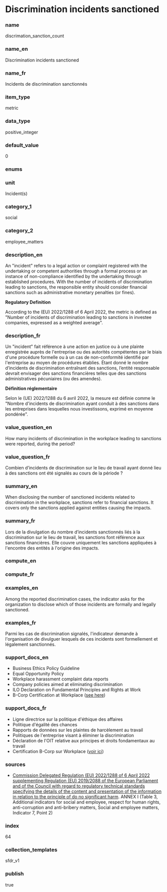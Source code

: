 # Discrimination incidents sanctioned

### name

discrimation_sanction_count

### name_en

Discrimination incidents sanctioned

### name_fr

Incidents de discrimination sanctionnés

### item_type

metric

### data_type

positive_integer

### default_value

0

### enums



### unit

Incident(s)

### category_1

social

### category_2

employee_matters

### description_en

An "incident" refers to a legal action or complaint registered with the undertaking or competent
authorities through a formal process or an instance of non-compliance identified by the undertaking
through established procedures. With the number of incidents of discrimination leading to
sanctions, the responsible entity should consider financial sanctions such as administrative
monetary penalties (or fines).

**Regulatory Definition**

According to the (EU) 2022/1288 of 6 April 2022, the metric is defined as "Number of incidents of
discrimination leading to sanctions in investee companies, expressed as a weighted average".


### description_fr

Un "incident" fait référence à une action en justice ou à une plainte enregistrée auprès de
l'entreprise ou des autorités compétentes par le biais d'une procédure formelle ou à un cas de
non-conformité identifié par l'entreprise au moyen de procédures établies. Étant donné le nombre
d’incidents de discrimination entraînant des sanctions, l’entité responsable devrait envisager
des sanctions financières telles que des sanctions administratives pécuniaires (ou des amendes).

**Définition réglementaire**

Selon le (UE) 2022/1288 du 6 avril 2022, la mesure est définie comme le "Nombre d'incidents de
discrimination ayant conduit à des sanctions dans les entreprises dans lesquelles nous investissons,
exprimé en moyenne pondérée".

### value_question_en

How many incidents of discrimination in the workplace leading to sanctions were reported,
during the period?

### value_question_fr

Combien d’incidents de discrimination sur le lieu de travail ayant donné lieu à des sanctions
ont été signalés au cours de la période ?

### summary_en

When disclosing the number of sanctioned incidents related to discrimination in the workplace, sanctions refer to financial sanctions. It covers only the sanctions applied against entities causing the impacts.

### summary_fr

Lors de la divulgation du nombre d’incidents sanctionnés liés à la discrimination sur le lieu de travail, les sanctions font référence aux sanctions financières. Elle couvre uniquement les sanctions appliquées à l'encontre des entités à l'origine des impacts.

### compute_en



### compute_fr



### examples_en

Among the reported discrimination cases, the indicator asks for the organization to disclose which
of those incidents are formally and legally sanctioned.


### examples_fr

Parmi les cas de discrimination signalés, l'indicateur demande à l'organisation de divulguer
lesquels de ces incidents sont formellement et légalement sanctionnés.

### support_docs_en

- Business Ethics Policy Guideline
- Equal Opportunity Policy
- Workplace harassment complaint data reports
- Company policies aimed at eliminating discrimination
- ILO Declaration on Fundamental Principles and Rights at Work
- B-Corp Certification at Workplace ([see here](https://www.bcorporation.net/en-us/))

### support_docs_fr

- Ligne directrice sur la politique d'éthique des affaires
- Politique d'égalité des chances
- Rapports de données sur les plaintes de harcèlement au travail
- Politiques de l'entreprise visant à éliminer la discrimination
- Déclaration de l'OIT relative aux principes et droits fondamentaux au travail
- Certification B-Corp sur Workplace ([voir ici](https://www.bcorporation.net/en-us/))

### sources

- [Commission Delegated Regulation (EU) 2022/1288 of 6 April 2022 supplementing Regulation (EU)
2019/2088 of the European Parliament and of the Council with regard to regulatory technical
standards specifying the details of the content and presentation of the information in relation
to the principle of do no significant harm](https://eur-lex.europa.eu/eli/reg_del/2022/1288/oj).
ANNEX I (Table 3, Additional indicators for social and employee, respect for human rights,
anti-corruption and anti-bribery matters, Social and employee matters, Indicator 7, Point 2)
            
### index

64

### collection_templates

sfdr_v1

### publish

true

